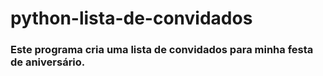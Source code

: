 
# python-lista-de-convidados

### Este programa cria uma lista de convidados para minha festa de aniversário.
